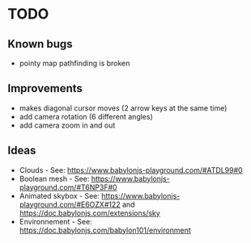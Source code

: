 # TODO

## Known bugs

* pointy map pathfinding is broken

## Improvements

* makes diagonal cursor moves (2 arrow keys at the same time)
* add camera rotation (6 different angles)
* add camera zoom in and out

## Ideas

* Clouds - See: https://www.babylonjs-playground.com/#ATDL99#0
* Boolean mesh - See: https://www.babylonjs-playground.com/#T6NP3F#0
* Animated skybox - See: https://www.babylonjs-playground.com/#E6OZX#122 and https://doc.babylonjs.com/extensions/sky
* Environnement - See: https://doc.babylonjs.com/babylon101/environment

